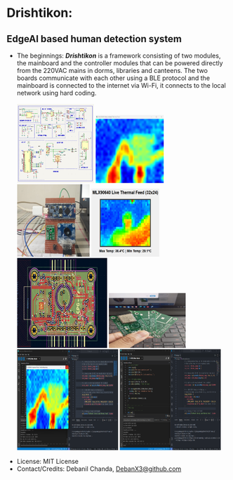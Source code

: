 # Drishtikon:
## EdgeAI based human detection system <br>
 
+ The beginnings: ***Drishtikon*** is a framework consisting of two modules, the mainboard and the controller modules that can be powered directly from the 220VAC mains in dorms, libraries and canteens. The two boards communicate with each other using a BLE protocol and the mainboard is connected to the internet via Wi-Fi, it connects to the local network using hard coding.<br> <br>
  <div>
  <img src="https://github.com/Debanx3/Drishtikon/blob/main/Elements/pic3.png" alt="Mainboard PCB" width="175" height="180">
  <img src="https://github.com/Debanx3/Drishtikon/blob/main/Elements/bixo.png" alt="Mainboard PCB" width="155" height="155">
  <img src="https://github.com/Debanx3/Drishtikon/blob/main/Elements/fac.jpg" alt="Mainboard PCB" width="165" height="165">
  <img src="https://github.com/Debanx3/Drishtikon/blob/main/Elements/feed_3.png" alt="Mainboard PCB" width="155" height="155">
  <img src="https://github.com/Debanx3/Drishtikon/blob/main/Elements/pic4.png" alt="Mainboard PCB" width="205" height="205">
  <img src="https://github.com/Debanx3/Drishtikon/blob/main/Elements/picx.jpg" alt="Mainboard PCB" width="175" height="125">
  <img src="https://github.com/Debanx3/Drishtikon/blob/main/Elements/bix.png" alt="Mainboard PCB" width="230" height="230">
  <img src="https://github.com/Debanx3/Drishtikon/blob/main/Elements/bobu.png" alt="Mainboard PCB" width="230" height="230">
  </div>

* License: MIT License
* Contact/Credits: Debanil Chanda, [DebanX3@github.com](mailto:debanx3@github.com)
